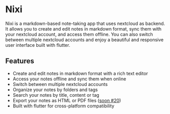 # Nixi

Nixi is a markdown-based note-taking app that uses nextcloud as backend. It allows you to create and edit notes in markdown format, sync them with your nextcloud account, and access them offline. You can also switch between multiple nextcloud accounts and enjoy a beautiful and responsive user interface built with flutter.

## Features

- Create and edit notes in markdown format with a rich text editor
- Access your notes offline and sync them when online
- Switch between multiple nextcloud accounts
- Organize your notes by folders and tags
- Search your notes by title, content or tag
- Export your notes as HTML or PDF files ([soon #20](https://github.com/MuhammedKpln/nixi/issues/20))
- Built with flutter for cross-platform compatibility